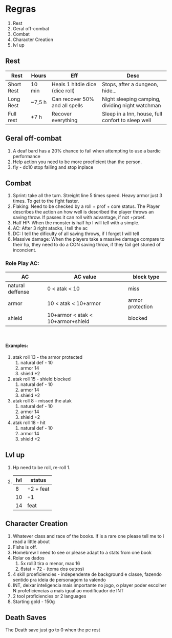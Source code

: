 # Regras

1. Rest
2. Geral off-combat
3. Combat
4. Character Creation
5. lvl up

## Rest

| Rest       | Hours  | Eff                             | Desc                                              |
| ---------- | ------ | ------------------------------- | ------------------------------------------------- |
| Short Rest | 10 min | Heals 1 hitdie dice (dice roll) | Stops, after a dungeon, hide...                   |
| Long Rest  | ~7,5 h | Can recover 50% and all spells  | Night sleeping camping, dividing night watchman   |
| Full rest  | +7 h   | Recover everything              | Sleep in a Inn, house, full confort to sleep well |

## Geral off-combat

1. A deaf bard has a 20% chance to fail when attempting to use a bardic performance
2. Help action you need to be more proeficient than the person.
3. fly - dc10 stop falling and stop inplace 

## Combat

1. Sprint: take all the turn. Streight line 5 times speed. Heavy armor just 3 times. To get to the fight faster.
2. Flaking: Need to be checked by a roll + prof + core status. The Player describes the action an how well is described the player throws an saving throw. If passes it can roll with advantage, if not +proef.
3. Half HP: When the monster is half hp I will tell with a simple.
4. AC: After 3 right atacks, i tell the ac
5. DC: I tell the dificulty of all saving throws, if I forget I will tell
6. Massive damage: When the players take a massive damage compare to their hp, they need to do a CON saving throw, if they fail get stuned of inconcient.

### Role Play AC:

| AC               | AC value                          | block type       |
| ---------------- | --------------------------------- | ---------------- |
| natural deffense | 0 < atak < 10                     | miss             |
| armor            | 10 < atak < 10+armor              | armor protection |
| shield           | 10+armor < atak < 10+armor+shield | blocked          |

<br>

#### Examples:

1. atak roll 13 - the armor protected
   1. natural def - 10
   2. armor 14
   3. shield +2
2. atak roll 15 - shield blocked
   1. natural def - 10
   2. armor 14
   3. shield +2
3. atak roll 8 - missed the atak
   1. natural def - 10
   2. armor 14
   3. shield +2
4. atak roll 18 - hit
   1. natural def - 10
   2. armor 14
   3. shield +2

## Lvl up

1. Hp need to be roll, re-roll 1.
2. | lvl | status    |
   | --- | --------- |
   | 8   | +2 + feat |
   | 10  | +1        |
   | 14  | feat      |

## Character Creation

1. Whatever class and race of the books. If is a rare one please tell me to i read a little about
2. Fishs is off.
3. Homebrew I need to see or please adapt to a stats from one book
1. Rolar os dados
   1. 5x roll3 tira o menor, max 16
   2. 6stat = 72 - (toma dos outros)
2. 4 skill proeficiencies - independente de background e classe, fazendo sentido pra ideia de personagem ta valendo
3. INT, deixar inteligencia mais importante no jogo, o player poder escolher N profeficiencias a mais igual ao modificador de INT
4. 2 tool proficiencies or 2 languages
5. Starting gold - 150g

## Death Saves
The Death save just go to 0 when the pc rest